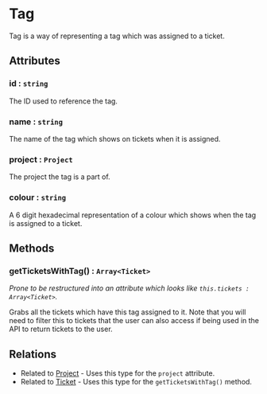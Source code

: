 Tag
===

Tag is a way of representing a tag which was assigned to a ticket.

## Attributes

### id : `string`

The ID used to reference the tag.

### name : `string`

The name of the tag which shows on tickets when it is assigned.

### project : `Project`

The project the tag is a part of.

### colour : `string`

A 6 digit hexadecimal representation of a colour which shows when the tag is assigned to a ticket.

## Methods

### getTicketsWithTag() : `Array<Ticket>`

*Prone to be restructured into an attribute which looks like `this.tickets : Array<Ticket>`.*

Grabs all the tickets which have this tag assigned to it. Note that you will need to filter this to tickets that the user can also access if being used in the API to return tickets to the user.

## Relations

- Related to [Project](./project.md) - Uses this type for the `project` attribute.
- Related to [Ticket](./ticket.md) - Uses this type for the `getTicketsWithTag()` method.